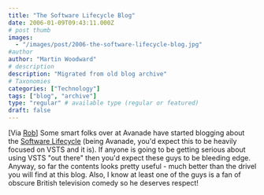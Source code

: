```yaml
---
title: "The Software Lifecycle Blog"
date: 2006-01-09T09:43:11.000Z
# post thumb
images:
  - "/images/post/2006-the-software-lifecycle-blog.jpg"
#author
author: "Martin Woodward"
# description
description: "Migrated from old blog archive"
# Taxonomies
categories: ["Technology"]
tags: ["blog", "archive"]
type: "regular" # available type (regular or featured)
draft: false
---
```


[Via [Rob](http://blogs.msdn.com/robcaron/archive/2006/01/08/510721.aspx)]  Some smart folks over at Avanade have started blogging about the [Software Lifecycle](http://www.sdlcguy.com/blog/default.aspx) (being Avanade, you'd expect this to be heavily focused on VSTS and it is).  If anyone is going to be getting serious about using VSTS "out there" then you'd expect these guys to be bleeding edge.  Anyway, so far the contents looks pretty useful - much better than the drivel you will find at this blog.  Also, I know at least one of the guys is a fan of obscure British television comedy so he deserves respect!